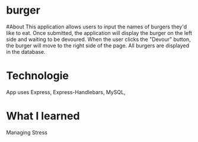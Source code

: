 # burger

#About
This application allows users to input the names of burgers they'd like to eat. Once submitted, the application will display the burger on the left side and waiting to be devoured. When the user clicks the "Devour" button, the burger will move to the right side of the page. All burgers are displayed in the database.

# Technologie
App uses Express, Express-Handlebars, MySQL,

# What I learned
Managing Stress
